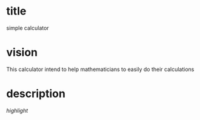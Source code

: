 
# title 
simple calculator
# vision
This calculator intend to help mathematicians to easily do their calculations
# description
*highlight*
